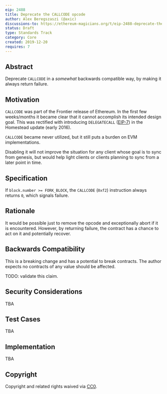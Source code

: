 ```yaml
---
eip: 2488
title: Deprecate the CALLCODE opcode
author: Alex Beregszaszi (@axic)
discussions-to: https://ethereum-magicians.org/t/eip-2488-deprecate-the-callcode-opcode/3957
status: Draft
type: Standards Track
category: Core
created: 2019-12-20
requires: 7
---
```


## Abstract

Deprecate `CALLCODE` in a *somewhat* backwards compatible way, by making it always return failure.

## Motivation

`CALLCODE` was part of the Frontier release of Ethereum. In the first few weeks/months it became clear
that it cannot accomplish its intended design goal. This was rectified with introducing `DELEGATECALL`
([EIP-7](https://eips.ethereum.org/EIPS/eip-7)) in the Homestead update (early 2016).

`CALLCODE` became never utilized, but it still puts a burden on EVM implementations.

Disabling it will not improve the situation for any client whose goal is to sync from genesis, but would
help light clients or clients planning to sync from a later point in time.

## Specification

If `block.number >= FORK_BLOCK`, the `CALLCODE` (`0xf2`) instruction always returns `0`, which signals failure.

## Rationale

It would be possible just to remove the opcode and exceptionally abort if it is encountered.
However, by returning failure, the contract has a chance to act on it and potentially recover.

## Backwards Compatibility

This is a breaking change and has a potential to break contracts. The author expects no contracts of any value
should be affected.

TODO: validate this claim.

## Security Considerations

TBA

## Test Cases

TBA

## Implementation

TBA

## Copyright

Copyright and related rights waived via [CC0](https://creativecommons.org/publicdomain/zero/1.0/).
